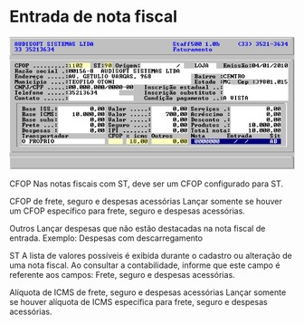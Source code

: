 # Entrada de nota fiscal

![](../assets/entrada-de-nota-fiscal/nf_s.jpg)

CFOP
Nas notas fiscais com ST, deve ser um CFOP configurado para ST.

CFOP de frete, seguro e despesas acessórias
Lançar somente se houver um CFOP específico para frete, seguro e despesas acessórias.

Outros
Lançar despesas que não estão destacadas na nota fiscal de entrada. Exemplo: Despesas com descarregamento

ST
A lista de valores possíveis é exibida durante o cadastro ou alteração de uma nota fiscal. Ao consultar a contabilidade, informe que este campo é referente aos campos: Frete, seguro e despesas acessórias.

Alíquota de ICMS de frete, seguro e despesas acessórias
Lançar somente se houver alíquota de ICMS específica para frete, seguro e despesas acessórias.
